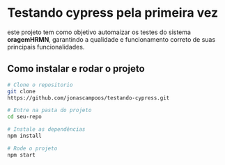# Testando cypress pela primeira vez

este projeto tem como objetivo automaizar os testes do sistema **oragemHRMN**, garantindo a qualidade e funcionamento correto de suas principais funcionalidades.

## Como instalar e rodar o projeto

```bash
# Clone o repositorio
git clone
https://github.com/jonascampoos/testando-cypress.git

# Entre na pasta do projeto
cd seu-repo

# Instale as dependências 
npm install

# Rode o projeto
npm start